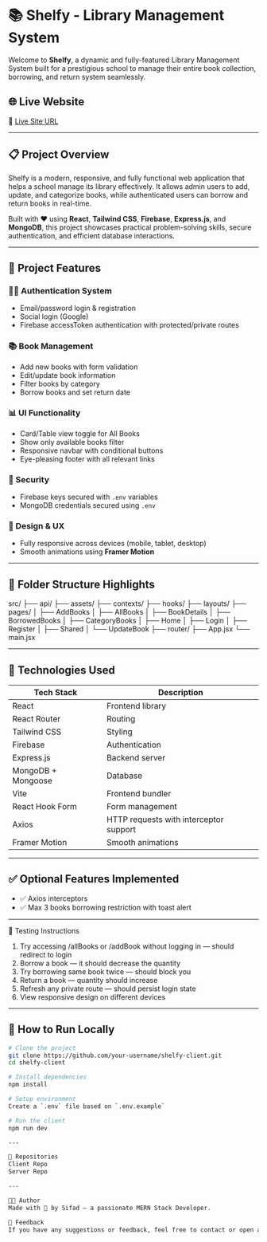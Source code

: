 # 📚 Shelfy - Library Management System

Welcome to **Shelfy**, a dynamic and fully-featured Library Management System built for a prestigious school to manage their entire book collection, borrowing, and return system seamlessly.

## 🌐 Live Website

🔗 [Live Site URL](https://your-shelfy-live-site-link.com)

---

## 📋 Project Overview

Shelfy is a modern, responsive, and fully functional web application that helps a school manage its library effectively. It allows admin users to add, update, and categorize books, while authenticated users can borrow and return books in real-time.

Built with ❤️ using **React**, **Tailwind CSS**, **Firebase**, **Express.js**, and **MongoDB**, this project showcases practical problem-solving skills, secure authentication, and efficient database interactions.

---

## 🎯 Project Features

### 👨‍💼 Authentication System
- Email/password login & registration
- Social login (Google)
- Firebase accessToken authentication with protected/private routes

### 📚 Book Management
- Add new books with form validation
- Edit/update book information
- Filter books by category
- Borrow books and set return date

### 📊 UI Functionality
- Card/Table view toggle for All Books
- Show only available books filter
- Responsive navbar with conditional buttons
- Eye-pleasing footer with all relevant links

### 🔐 Security
- Firebase keys secured with `.env` variables
- MongoDB credentials secured using `.env`

### 🎨 Design & UX
- Fully responsive across devices (mobile, tablet, desktop)
- Smooth animations using **Framer Motion**

---

## 📁 Folder Structure Highlights

src/
├── api/
├── assets/
├── contexts/
├── hooks/
├── layouts/
├── pages/
│ ├── AddBooks
│ ├── AllBooks
│ ├── BookDetails
│ ├── BorrowedBooks
│ ├── CategoryBooks
│ ├── Home
│ ├── Login
│ ├── Register
│ ├── Shared
│ └── UpdateBook
├── router/
├── App.jsx
└── main.jsx

---

## 🔧 Technologies Used

| Tech Stack        | Description |
|-------------------|-------------|
| React             | Frontend library |
| React Router      | Routing |
| Tailwind CSS      | Styling |
| Firebase          | Authentication |
| Express.js        | Backend server |
| MongoDB + Mongoose| Database |
| Vite              | Frontend bundler |
| React Hook Form   | Form management |
| Axios             | HTTP requests with interceptor support |
| Framer Motion     | Smooth animations |

---

## ✅ Optional Features Implemented
- ✅ Axios interceptors
- ✅ Max 3 books borrowing restriction with toast alert

---

🧪 Testing Instructions
1. Try accessing /allBooks or /addBook without logging in — should redirect to login
2. Borrow a book — it should decrease the quantity
3. Try borrowing same book twice — should block you
4. Return a book — quantity should increase
5. Refresh any private route — should persist login state
6. View responsive design on different devices

---

## 📜 How to Run Locally

```bash
# Clone the project
git clone https://github.com/your-username/shelfy-client.git
cd shelfy-client

# Install dependencies
npm install

# Setup environment
Create a `.env` file based on `.env.example`

# Run the client
npm run dev

---

🔗 Repositories
Client Repo
Server Repo

---

👨‍💻 Author
Made with 💙 by Sifad – a passionate MERN Stack Developer.

📢 Feedback
If you have any suggestions or feedback, feel free to contact or open an issue on GitHub!


